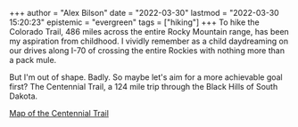 +++
author = "Alex Bilson"
date = "2022-03-30"
lastmod = "2022-03-30 15:20:23"
epistemic = "evergreen"
tags = ["hiking"]
+++
To hike the Colorado Trail, 486 miles across the entire Rocky Mountain range, has been my aspiration from childhood. I vividly remember as a child daydreaming on our drives along I-70 of crossing the entire Rockies with nothing more than a pack mule.

But I'm out of shape. Badly. So maybe let's aim for a more achievable goal first? The Centennial Trail, a 124 mile trip through the Black Hills of South Dakota.

[Map of the Centennial Trail](https://duckduckgo.com/?q=black+hill+centenial+trail+100&t=fpas&ia=images&iax=images&iai=https%3A%2F%2F2.bp.blogspot.com%2F-wGPFkwTC0Ac%2FV9gE3J8C_OI%2FAAAAAAAAMAQ%2F2HVx8tILezseDINl2YwwVmr6w-QOgVRMQCLcB%2Fs1600%2FCentennial%252BTrail%252Bmap.jpg)
